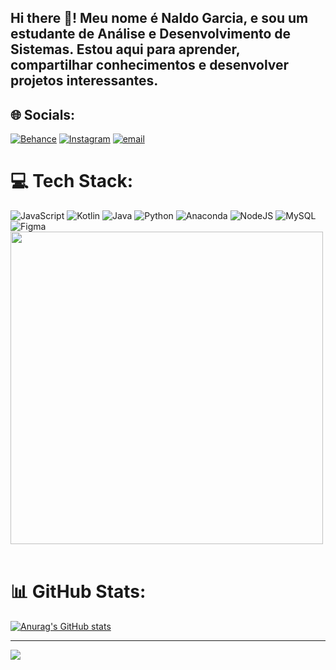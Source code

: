 
## Hi there 👋! Meu nome é Naldo Garcia, e sou um estudante de Análise e Desenvolvimento de Sistemas. Estou aqui para aprender, compartilhar conhecimentos e desenvolver projetos interessantes.


## 🌐 Socials:
[![Behance](https://img.shields.io/badge/Facebook-%231877F2.svg?logo=Facebook&logoColor=white)](https://facebook.com/NaldoMorais) [![Instagram](https://img.shields.io/badge/Instagram-%23E4405F.svg?logo=Instagram&logoColor=white)](https://instagram.com/@garciaagnaldo85) [![email](https://img.shields.io/badge/Email-D14836?logo=gmail&logoColor=white)](mailto:garciaaganldo85@gmail.com) 
# 💻 Tech Stack:
![JavaScript](https://img.shields.io/badge/javascript-%23323330.svg?style=for-the-badge&logo=javascript&logoColor=%23F7DF1E) ![Kotlin](https://img.shields.io/badge/kotlin-%237F52FF.svg?style=for-the-badge&logo=kotlin&logoColor=white) ![Java](https://img.shields.io/badge/java-%23ED8B00.svg?style=for-the-badge&logo=openjdk&logoColor=white) ![Python](https://img.shields.io/badge/python-3670A0?style=for-the-badge&logo=python&logoColor=ffdd54) ![Anaconda](https://img.shields.io/badge/Anaconda-%2344A833.svg?style=for-the-badge&logo=anaconda&logoColor=white) ![NodeJS](https://img.shields.io/badge/node.js-6DA55F?style=for-the-badge&logo=node.js&logoColor=white) ![MySQL](https://img.shields.io/badge/mysql-4479A1.svg?style=for-the-badge&logo=mysql&logoColor=white) ![Figma](https://img.shields.io/badge/figma-%23F24E1E.svg?style=for-the-badge&logo=figma&logoColor=white)
<img src="https://github.com/Anmol-Baranwal/Cool-GIFs-For-GitHub/assets/74038190/8aa99f6c-267d-4977-9cd3-1a4c11675863" width="500">
<br><br>
# 📊 GitHub Stats:
[![Anurag's GitHub stats](https://github-readme-stats.vercel.app/api?username=anuraghazra)](https://github.com/anuraghazra/github-readme-stats)


---
[![](https://visitcount.itsvg.in/api?id=Naldo85Garcia&icon=0&color=0)](https://visitcount.itsvg.in)

<!-- Proudly created with GPRM ( https://gprm.itsvg.in ) -->
